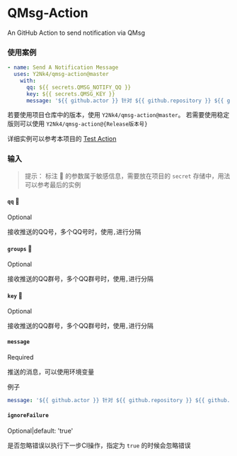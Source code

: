 # QMsg-Action
An GitHub Action to send notification via QMsg

### 使用案例
```yaml
- name: Send A Notification Message
  uses: Y2Nk4/qmsg-action@master
    with:
      qq: ${{ secrets.QMSG_NOTIFY_QQ }}
      key: ${{ secrets.QMSG_KEY }}
      message: '${{ github.actor }} 针对 ${{ github.repository }} ${{ github.ref }} 的提交 ${{ github.sha }} (${{ github.event.head_commit.message }}) 的 ${{ github.workflow }} 任务部署完成'
```

若要使用项目仓库中的版本，使用 `Y2Nk4/qmsg-action@master`。
若需要使用稳定版则可以使用 `Y2Nk4/qmsg-action@{Release版本号}`

详细实例可以参考本项目的 [Test Action](.github/workflows/test.yml)

### 输入
> 提示： 标注 🔐 的参数属于敏感信息，需要放在项目的 `secret` 存储中，用法可以参考最后的实例

#### `qq` 🔐
Optional

接收推送的QQ号，多个QQ号时，使用`,`进行分隔

#### `groups` 🔐
Optional

接收推送的QQ群号，多个QQ群号时，使用`,`进行分隔

#### `key` 🔐
Optional

接收推送的QQ群号，多个QQ群号时，使用`,`进行分隔

#### `message`
Required

推送的消息，可以使用环境变量

例子
```yaml
message: '${{ github.actor }} 针对 ${{ github.repository }} ${{ github.ref }} 的提交 ${{ github.sha }} (${{ github.event.head_commit.message }}) 的 ${{ github.workflow }} 任务部署完成'
```

#### `ignoreFailure`
Optional|default: 'true'

是否忽略错误以执行下一步CI操作，指定为 `true` 的时候会忽略错误


